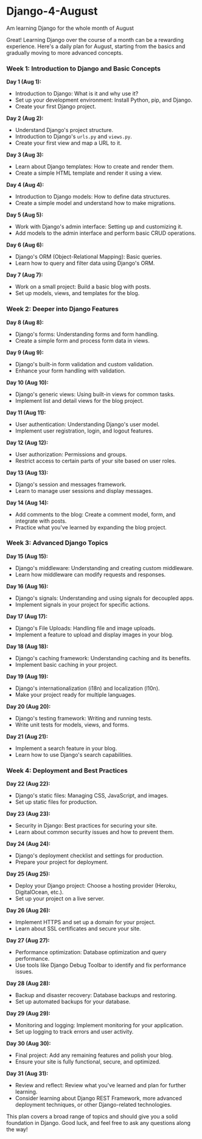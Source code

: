 # Django-4-August
Am learning Django for the whole month of August

Great! Learning Django over the course of a month can be a rewarding experience. Here's a daily plan for August, starting from the basics and gradually moving to more advanced concepts.

### Week 1: Introduction to Django and Basic Concepts

**Day 1 (Aug 1):** 
- Introduction to Django: What is it and why use it?
- Set up your development environment: Install Python, pip, and Django.
- Create your first Django project.

**Day 2 (Aug 2):**
- Understand Django's project structure.
- Introduction to Django's `urls.py` and `views.py`.
- Create your first view and map a URL to it.

**Day 3 (Aug 3):**
- Learn about Django templates: How to create and render them.
- Create a simple HTML template and render it using a view.

**Day 4 (Aug 4):**
- Introduction to Django models: How to define data structures.
- Create a simple model and understand how to make migrations.

**Day 5 (Aug 5):**
- Work with Django's admin interface: Setting up and customizing it.
- Add models to the admin interface and perform basic CRUD operations.

**Day 6 (Aug 6):**
- Django's ORM (Object-Relational Mapping): Basic queries.
- Learn how to query and filter data using Django's ORM.

**Day 7 (Aug 7):**
- Work on a small project: Build a basic blog with posts.
- Set up models, views, and templates for the blog.

### Week 2: Deeper into Django Features

**Day 8 (Aug 8):**
- Django's forms: Understanding forms and form handling.
- Create a simple form and process form data in views.

**Day 9 (Aug 9):**
- Django's built-in form validation and custom validation.
- Enhance your form handling with validation.

**Day 10 (Aug 10):**
- Django's generic views: Using built-in views for common tasks.
- Implement list and detail views for the blog project.

**Day 11 (Aug 11):**
- User authentication: Understanding Django's user model.
- Implement user registration, login, and logout features.

**Day 12 (Aug 12):**
- User authorization: Permissions and groups.
- Restrict access to certain parts of your site based on user roles.

**Day 13 (Aug 13):**
- Django's session and messages framework.
- Learn to manage user sessions and display messages.

**Day 14 (Aug 14):**
- Add comments to the blog: Create a comment model, form, and integrate with posts.
- Practice what you've learned by expanding the blog project.

### Week 3: Advanced Django Topics

**Day 15 (Aug 15):**
- Django's middleware: Understanding and creating custom middleware.
- Learn how middleware can modify requests and responses.

**Day 16 (Aug 16):**
- Django's signals: Understanding and using signals for decoupled apps.
- Implement signals in your project for specific actions.

**Day 17 (Aug 17):**
- Django's File Uploads: Handling file and image uploads.
- Implement a feature to upload and display images in your blog.

**Day 18 (Aug 18):**
- Django's caching framework: Understanding caching and its benefits.
- Implement basic caching in your project.

**Day 19 (Aug 19):**
- Django's internationalization (i18n) and localization (l10n).
- Make your project ready for multiple languages.

**Day 20 (Aug 20):**
- Django's testing framework: Writing and running tests.
- Write unit tests for models, views, and forms.

**Day 21 (Aug 21):**
- Implement a search feature in your blog.
- Learn how to use Django's search capabilities.

### Week 4: Deployment and Best Practices

**Day 22 (Aug 22):**
- Django's static files: Managing CSS, JavaScript, and images.
- Set up static files for production.

**Day 23 (Aug 23):**
- Security in Django: Best practices for securing your site.
- Learn about common security issues and how to prevent them.

**Day 24 (Aug 24):**
- Django's deployment checklist and settings for production.
- Prepare your project for deployment.

**Day 25 (Aug 25):**
- Deploy your Django project: Choose a hosting provider (Heroku, DigitalOcean, etc.).
- Set up your project on a live server.

**Day 26 (Aug 26):**
- Implement HTTPS and set up a domain for your project.
- Learn about SSL certificates and secure your site.

**Day 27 (Aug 27):**
- Performance optimization: Database optimization and query performance.
- Use tools like Django Debug Toolbar to identify and fix performance issues.

**Day 28 (Aug 28):**
- Backup and disaster recovery: Database backups and restoring.
- Set up automated backups for your database.

**Day 29 (Aug 29):**
- Monitoring and logging: Implement monitoring for your application.
- Set up logging to track errors and user activity.

**Day 30 (Aug 30):**
- Final project: Add any remaining features and polish your blog.
- Ensure your site is fully functional, secure, and optimized.

**Day 31 (Aug 31):**
- Review and reflect: Review what you've learned and plan for further learning.
- Consider learning about Django REST Framework, more advanced deployment techniques, or other Django-related technologies.

This plan covers a broad range of topics and should give you a solid foundation in Django. Good luck, and feel free to ask any questions along the way!
